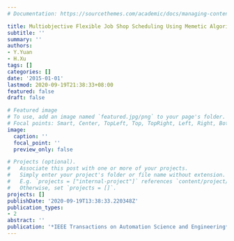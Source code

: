 ```yaml
---
# Documentation: https://sourcethemes.com/academic/docs/managing-content/

title: Multiobjective Flexible Job Shop Scheduling Using Memetic Algorithms
subtitle: ''
summary: ''
authors:
- Y.Yuan
- H.Xu
tags: []
categories: []
date: '2015-01-01'
lastmod: 2020-09-19T21:38:33+08:00
featured: false
draft: false

# Featured image
# To use, add an image named `featured.jpg/png` to your page's folder.
# Focal points: Smart, Center, TopLeft, Top, TopRight, Left, Right, BottomLeft, Bottom, BottomRight.
image:
  caption: ''
  focal_point: ''
  preview_only: false

# Projects (optional).
#   Associate this post with one or more of your projects.
#   Simply enter your project's folder or file name without extension.
#   E.g. `projects = ["internal-project"]` references `content/project/deep-learning/index.md`.
#   Otherwise, set `projects = []`.
projects: []
publishDate: '2020-09-19T13:38:33.220348Z'
publication_types:
- 2
abstract: ''
publication: '*IEEE Transactions on Automation Science and Engineering*'
---
```

